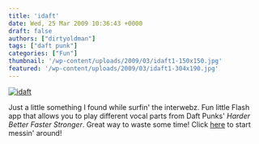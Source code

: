 ```yaml
---
title: 'idaft'
date: Wed, 25 Mar 2009 10:36:43 +0000
draft: false
authors: ["dirtyoldman"]
tags: ["daft punk"]
categories: ["Fun"]
thumbnail: '/wp-content/uploads/2009/03/idaft1-150x150.jpg'
featured: '/wp-content/uploads/2009/03/idaft1-304x190.jpg'
---
```


[![idaft](/wp-content/uploads/2009/03/idaft.jpg "idaft")](http://www.najle.com/idaft/)



Just a little something I found while surfin' the interwebz. Fun little Flash app that allows you to play different vocal parts from Daft Punks' _Harder Better Faster Stronger_. Great way to waste some time! Click [here](http://www.najle.com/idaft/) to start messin' around!